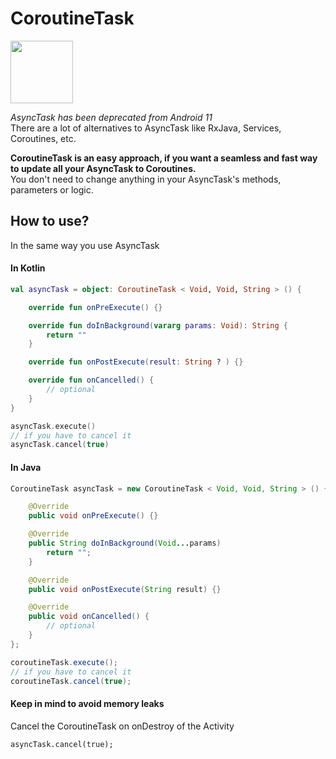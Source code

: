 # CoroutineTask 
<img src = "https://pixabay.com/get/54e9d6454951af14f1dc8460da29317e1038dee2515077_640.png" height="100">

<em>AsyncTask has been deprecated from Android 11 </em> <br/>
There are a lot of alternatives to AsyncTask like RxJava, Services, Coroutines, etc.

<b>CoroutineTask is an easy approach, if you want a seamless and fast way to update all your AsyncTask to Coroutines.</b><br/>
You don't need to change anything in your AsyncTask's methods, parameters or logic.<br/>


## How to use? 
In the same way you use AsyncTask

#### In Kotlin

```Kotlin
val asyncTask = object: CoroutineTask < Void, Void, String > () {

    override fun onPreExecute() {}

    override fun doInBackground(vararg params: Void): String {
        return ""
    }

    override fun onPostExecute(result: String ? ) {}

    override fun onCancelled() {
        // optional
    }
}

asyncTask.execute()
// if you have to cancel it
asyncTask.cancel(true)
```

#### In Java

```Java
CoroutineTask asyncTask = new CoroutineTask < Void, Void, String > () {

    @Override
    public void onPreExecute() {}

    @Override
    public String doInBackground(Void...params) 
        return "";
    }

    @Override
    public void onPostExecute(String result) {}

    @Override
    public void onCancelled() {
        // optional
    }
};

coroutineTask.execute();
// if you have to cancel it
coroutineTask.cancel(true);
```

#### Keep in mind to avoid memory leaks
Cancel the CoroutineTask on onDestroy of the Activity
```
asyncTask.cancel(true);
```
